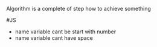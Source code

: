 Algorithm is a complete of step how to achieve something




#JS
- name variable cant be start with number
- name variable cant have space
